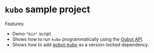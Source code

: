 # `kubo` sample project

Features:

- Demo `"bin"` script
- Shows how to run `kubo` programmatically using the [Gobot API](https://github.com/benallfree/gobot/tree/v1.0.0-alpha.36/docs/readme.md).
- Shows how to add [gobot-kubo](https://www.npmjs.com/package/gobot-kubo) as a version-locked dependency.
